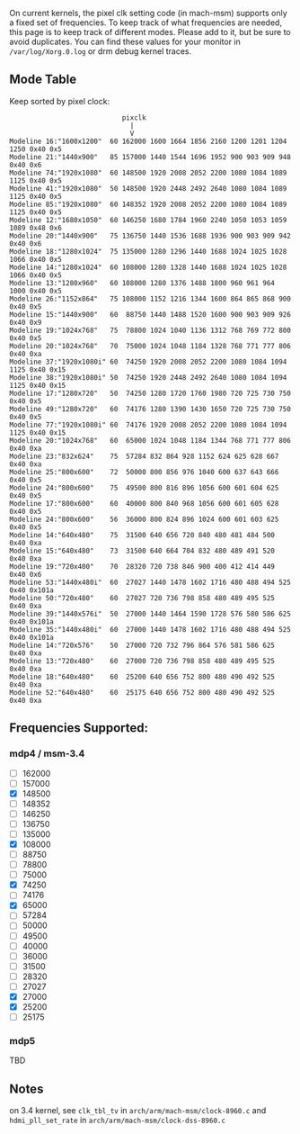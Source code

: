 On current kernels, the pixel clk setting code (in mach-msm) supports only a fixed set of frequencies.  To keep track of what frequencies are needed, this page is to keep track of different modes.  Please add to it, but be sure to avoid duplicates.  You can find these values for your monitor in `/var/log/Xorg.0.log` or drm debug kernel traces.

## Mode Table

Keep sorted by pixel clock:

                                pixclk
                                  |
                                  V
    Modeline 16:"1600x1200"  60 162000 1600 1664 1856 2160 1200 1201 1204 1250 0x40 0x5
    Modeline 21:"1440x900"   85 157000 1440 1544 1696 1952 900 903 909 948 0x40 0x6
    Modeline 74:"1920x1080"  60 148500 1920 2008 2052 2200 1080 1084 1089 1125 0x40 0x5
    Modeline 41:"1920x1080"  50 148500 1920 2448 2492 2640 1080 1084 1089 1125 0x40 0x5
    Modeline 85:"1920x1080"  60 148352 1920 2008 2052 2200 1080 1084 1089 1125 0x40 0x5
    Modeline 12:"1680x1050"  60 146250 1680 1784 1960 2240 1050 1053 1059 1089 0x48 0x6
    Modeline 20:"1440x900"   75 136750 1440 1536 1688 1936 900 903 909 942 0x40 0x6
    Modeline 18:"1280x1024"  75 135000 1280 1296 1440 1688 1024 1025 1028 1066 0x40 0x5
    Modeline 14:"1280x1024"  60 108000 1280 1328 1440 1688 1024 1025 1028 1066 0x40 0x5
    Modeline 13:"1280x960"   60 108000 1280 1376 1488 1800 960 961 964 1000 0x40 0x5
    Modeline 26:"1152x864"   75 108000 1152 1216 1344 1600 864 865 868 900 0x40 0x5
    Modeline 15:"1440x900"   60  88750 1440 1488 1520 1600 900 903 909 926 0x40 0x9
    Modeline 19:"1024x768"   75  78800 1024 1040 1136 1312 768 769 772 800 0x40 0x5
    Modeline 20:"1024x768"   70  75000 1024 1048 1184 1328 768 771 777 806 0x40 0xa
    Modeline 37:"1920x1080i" 60  74250 1920 2008 2052 2200 1080 1084 1094 1125 0x40 0x15
    Modeline 38:"1920x1080i" 50  74250 1920 2448 2492 2640 1080 1084 1094 1125 0x40 0x15
    Modeline 17:"1280x720"   50  74250 1280 1720 1760 1980 720 725 730 750 0x40 0x5
    Modeline 49:"1280x720"   60  74176 1280 1390 1430 1650 720 725 730 750 0x40 0x5
    Modeline 77:"1920x1080i" 60  74176 1920 2008 2052 2200 1080 1084 1094 1125 0x40 0x15
    Modeline 20:"1024x768"   60  65000 1024 1048 1184 1344 768 771 777 806 0x40 0xa
    Modeline 23:"832x624"    75  57284 832 864 928 1152 624 625 628 667 0x40 0xa
    Modeline 25:"800x600"    72  50000 800 856 976 1040 600 637 643 666 0x40 0x5
    Modeline 24:"800x600"    75  49500 800 816 896 1056 600 601 604 625 0x40 0x5
    Modeline 17:"800x600"    60  40000 800 840 968 1056 600 601 605 628 0x40 0x5
    Modeline 24:"800x600"    56  36000 800 824 896 1024 600 601 603 625 0x40 0x5
    Modeline 14:"640x480"    75  31500 640 656 720 840 480 481 484 500 0x40 0xa
    Modeline 15:"640x480"    73  31500 640 664 704 832 480 489 491 520 0x40 0xa
    Modeline 19:"720x400"    70  28320 720 738 846 900 400 412 414 449 0x40 0x6
    Modeline 53:"1440x480i"  60  27027 1440 1478 1602 1716 480 488 494 525 0x40 0x101a
    Modeline 50:"720x480"    60  27027 720 736 798 858 480 489 495 525 0x40 0xa
    Modeline 39:"1440x576i"  50  27000 1440 1464 1590 1728 576 580 586 625 0x40 0x101a
    Modeline 35:"1440x480i"  60  27000 1440 1478 1602 1716 480 488 494 525 0x40 0x101a
    Modeline 14:"720x576"    50  27000 720 732 796 864 576 581 586 625 0x40 0xa
    Modeline 13:"720x480"    60  27000 720 736 798 858 480 489 495 525 0x40 0xa
    Modeline 18:"640x480"    60  25200 640 656 752 800 480 490 492 525 0x40 0xa
    Modeline 52:"640x480"    60  25175 640 656 752 800 480 490 492 525 0x40 0xa

## Frequencies Supported:

### mdp4 / msm-3.4

 - [ ] 162000
 - [ ] 157000
 - [X] 148500
 - [ ] 148352
 - [ ] 146250
 - [ ] 136750
 - [ ] 135000
 - [X] 108000
 - [ ]  88750
 - [ ]  78800
 - [ ]  75000
 - [X]  74250
 - [ ]  74176
 - [X]  65000
 - [ ]  57284
 - [ ]  50000
 - [ ]  49500
 - [ ]  40000
 - [ ]  36000
 - [ ]  31500
 - [ ]  28320
 - [ ]  27027
 - [X]  27000
 - [X]  25200
 - [ ]  25175

### mdp5

TBD

## Notes
on 3.4 kernel, see `clk_tbl_tv` in `arch/arm/mach-msm/clock-8960.c` and `hdmi_pll_set_rate` in `arch/arm/mach-msm/clock-dss-8960.c`